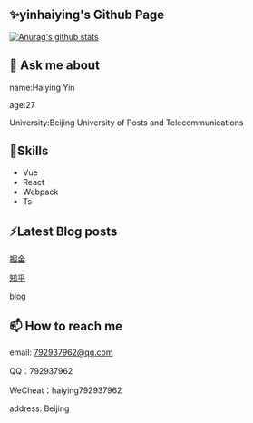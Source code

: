
<!--
**yinhaiying/yinhaiying** is a ✨ _special_ ✨ repository because its `README.md` (this file) appears on your GitHub profile.

Here are some ideas to get you started:

- 🔭 I’m currently working on ...
-  I’m currently learning ...
- 👯 I’m looking to collaborate on ...
- 🤔 I’m looking for help with ...
- 💬 Ask me about ...
- 📫 How to reach me: ...
- 😄 Pronouns: ...
- ⚡ Fun fact: ...
-->
## ✨yinhaiying's Github Page
[![Anurag's github stats](https://github-readme-stats.vercel.app/api?username=yinhaiying)](https://github.com/anuraghazra/github-readme-stats)
## 💬 Ask me about
name:Haiying Yin

age:27

University:Beijing University of Posts and 
Telecommunications

## 🌱Skills
- Vue
- React
- Webpack
- Ts
## ⚡Latest Blog posts

[掘金](https://juejin.cn/user/2225067267210440/posts)

[知乎](https://www.zhihu.com/people/yinhaiying/posts)

[blog](https://github.com/yinhaiying/Blog)

## 📫 How to reach me

email: 792937962@qq.com

QQ：792937962

WeCheat：haiying792937962

address: Beijing